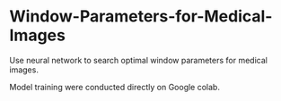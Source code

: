 # Window-Parameters-for-Medical-Images
Use neural network to search optimal window parameters for medical images.

Model training were conducted directly on Google colab. 
